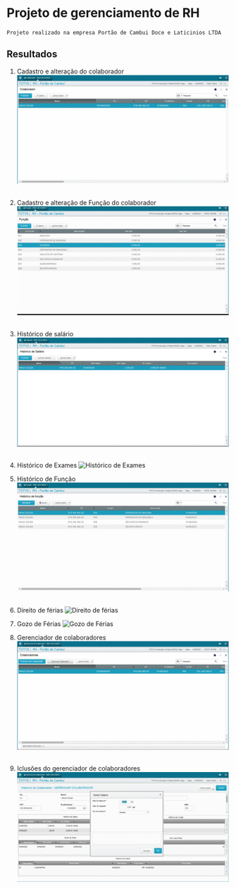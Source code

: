 # Projeto de gerenciamento de RH
    Projeto realizado na empresa Portão de Cambui Doce e Laticinios LTDA
    

## Resultados

1. Cadastro e alteração do colaborador
![Cadastro e alteração do colaborador](https://github.com/HiagoSouzaa/RH_ADVPL/blob/add574cca4b52ef33980d7edf5a983469f5a101e/Gifs/Cadastro%20e%20Altera%C3%A7%C3%A3o%20de%20colaborador.gif)&nbsp;

2. Cadastro e alteração de Função do colaborador
![Cadastro e alteração de Função do colaborador](https://github.com/HiagoSouzaa/RH_ADVPL/blob/add574cca4b52ef33980d7edf5a983469f5a101e/Gifs/Cadastro%20e%20altera%C3%A7%C3%A3o%20de%20fun%C3%A7%C3%A3o.gif)&nbsp;

3. Histórico de salário
![Histórico de salário](https://github.com/HiagoSouzaa/RH_ADVPL/blob/add574cca4b52ef33980d7edf5a983469f5a101e/Gifs/Hist%C3%B3rico%20de%20sal%C3%A1rio.gif)&nbsp;

4. Histórico de Exames
![Histórico de Exames](https://github.com/HiagoSouzaa/RH_ADVPL/blob/add574cca4b52ef33980d7edf5a983469f5a101e/Gifs/Hist%C3%B3rico%20de%20exame.gif)&nbsp;

5. Histórico de Função
![Histórico de Função](https://github.com/HiagoSouzaa/RH_ADVPL/blob/add574cca4b52ef33980d7edf5a983469f5a101e/Gifs/Hist%C3%B3rico%20de%20fun%C3%A7%C3%A3o.gif)&nbsp;

6. Direito de férias 
![Direito de férias](https://github.com/HiagoSouzaa/RH_ADVPL/blob/add574cca4b52ef33980d7edf5a983469f5a101e/Gifs/Direito%20de%20F%C3%A9rias.gif)&nbsp;

7. Gozo de Férias
![Gozo de Férias](https://github.com/HiagoSouzaa/RH_ADVPL/blob/add574cca4b52ef33980d7edf5a983469f5a101e/Gifs/Gozo%20das%20f%C3%A9rias.gif)&nbsp;

8. Gerenciador de colaboradores
![Gerenciador de colaboradores](https://github.com/HiagoSouzaa/RH_ADVPL/blob/add574cca4b52ef33980d7edf5a983469f5a101e/Gifs/RH%20main.gif)&nbsp;

9. Iclusões do gerenciador de colaboradores
![Inclusões do gerenciador de colaboradores](https://github.com/HiagoSouzaa/RH_ADVPL/blob/add574cca4b52ef33980d7edf5a983469f5a101e/Gifs/inclusoes%20RH%20main.gif)&nbsp;